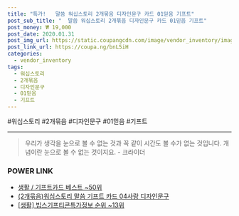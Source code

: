 ```yaml
--- 
title: "특가!   말씀 워십스토리 2개묶음 디자인문구 카드 01믿음 기프트" 
post_sub_title: "  말씀 워십스토리 2개묶음 디자인문구 카드 01믿음 기프트" 
post_money: ₩ 19,000 
post_date: 2020.01.31 
post_img_url: https://static.coupangcdn.com/image/vendor_inventory/images/2018/07/25/9/8/90b59112-f588-4cb0-9f54-be71c9fcef64.jpg 
post_link_url: https://coupa.ng/bnL5iH 
categories: 
  - vendor_inventory 
tags: 
  - 워십스토리 
  - 2개묶음 
  - 디자인문구 
  - 01믿음 
  - 기프트 
--- 
```

  #워십스토리 #2개묶음 #디자인문구 #01믿음 #기프트 
<hr> 

> 우리가 생각을 눈으로 볼 수 없는 것과 꼭 같이 시간도 볼 수가 없는 것입니다. 개념이란 눈으로 볼 수 없는 것이지요. - 크라이더 


### POWER LINK

* <a href="https://blog.naver.com/santokki14/221791322576" target="_blank">생활 / 기프트카드 베스트 ~50위</a>
* <a href="https://blog.naver.com/fasyy4321/221791923238" target="_blank">(2개묶음)워십스토리 말씀 기프트 카드 04사랑 디자인문구</a>
* <a href="https://blog.naver.com/fasyy4321/221771670259" target="_blank"> [생활] 빕스기프티콘특가정보 순위 ~13위</a>
